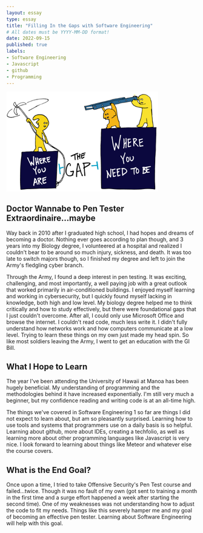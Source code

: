 ```yaml
---
layout: essay
type: essay
title: "Filling In the Gaps with Software Engineering"
# All dates must be YYYY-MM-DD format!
date: 2022-09-15
published: true
labels:
- Software Engineering
- Javascript
- github
- Programming
---
```


<img width="400px" class="rounded float-start pe-4" src="../img/fill_in_the_gaps.png">

## Doctor Wannabe to Pen Tester Extraordinaire...maybe

Way back in 2010 after I graduated high school, I had hopes and dreams of becoming a doctor.  Nothing ever goes according to plan though, and 3 years into my Biology degree, I volunteered at a hospital and realized I couldn't bear to be around so much injury, sickness, and death.  It was too late to switch majors though, so I finished my degree and left to join the Army's fledgling cyber branch.

Through the Army, I found a deep interest in pen testing.  It was exciting, challenging, and most importantly, a well paying job with a great outlook that worked primarily in air-conditioned buildings.  I enjoyed myself learning and working in cybersecurity, but I quickly found myself lacking in knowledge, both high and low level.  My biology degree helped me to think critically and how to study effectively, but there were foundational gaps that I just couldn't overcome.  After all, I could only use Microsoft Office and browse the internet.  I couldn't read code, much less write it.  I didn't fully understand how networks work and how computers communicate at a low level.  Trying to learn these things on my own just made my head spin.  So like most soldiers leaving the Army, I went to get an education with the GI Bill.

## What I Hope to Learn

The year I've been attending the University of Hawaii at Manoa has been hugely beneficial.  My understanding of programming and the methodologies behind it have increased exponentially.  I'm still very much a beginner, but my confidence reading and writing code is at an all-time high.

The things we've covered in Software Engineering 1 so far are things I did not expect to learn about, but am so pleasantly surprised.  Learning how to use tools and systems that programmers use on a daily basis is so helpful.  Learning about github, more about IDEs, creating a techfolio, as well as learning more about other programming languages like Javascript is very nice.  I look forward to learning about things like Meteor and whatever else the course covers.   

## What is the End Goal?

Once upon a time, I tried to take Offensive Security's Pen Test course and failed...twice.  Though it was no fault of my own (got sent to training a month in the first time and a surge effort happened a week after starting the second time).  One of my weaknesses was not understanding how to adjust the code to fit my needs.  Things like this severely hamper me and my goal of becoming an effective pen tester.  Learning about Software Engineering will help with this goal.